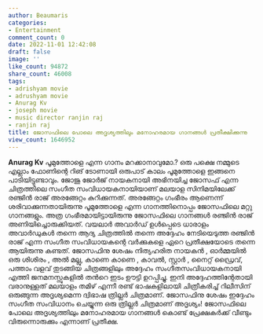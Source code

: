 ```yaml
---
author: Beaumaris
categories:
- Entertainment
comment_count: 0
date: 2022-11-01 12:42:08
draft: false
image: ''
like_count: 94872
share_count: 46008
tags:
- adrishyam movie
- adrushyam movie
- Anurag Kv
- joseph movie
- music director ranjin raj
- ranjin raj
title: ജോസഫിലെ പോലെ അദൃശ്യത്തിലും മനോഹരമായ ഗാനങ്ങൾ പ്രതീക്ഷിക്കുന്നു
view_count: 1646952
---
```


**Anurag Kv** പൂമുത്തോളെ എന്ന ഗാനം മറക്കാനാവുമോ.? ഒരു പക്ഷെ നമ്മുടെ എല്ലാം ഫോണിന്റെ റിങ് ടോണായി ഒരുപാട് കാലം പൂമുത്തോളെ ഇങ്ങനെ പാടിയിട്ടുണ്ടാവും. ജോജു ജോർജ് നായകനായി അഭിനയിച്ച ജോസഫ് എന്ന ചിത്രത്തിലെ സംഗീത സംവിധായകനായിയാണ് മലയാള സിനിമയിലേക്ക് രഞ്ജിൻ രാജ് അരങ്ങേറ്റം കുറിക്കുന്നത്. അരങ്ങേറ്റം ഗംഭീരം ആണെന്ന് ശരിവാക്കുന്നതായിരുന്നു പൂമുത്തോളെ എന്ന ഗാനത്തിനൊപ്പം ജോസഫിലെ മറ്റു ഗാനങ്ങളും. അത്ര ഗംഭീരമായിട്ടായിരുന്നു ജോസഫിലെ ഗാനങ്ങൾ രഞ്ജിൻ രാജ് അണിയിച്ചൊരുക്കിയത്. വയലാർ അവാർഡ് ഉൾപ്പെടെ ധാരാളം അവാർഡുകൾ തന്നെ ആദ്യ ചിത്രത്തിൽ തന്നെ അദ്ദേഹം നേടിയെടുത്ത രഞ്ജിൻ രാജ് എന്ന സംഗീത സംവിധായകന്റെ വർക്കുകളെ ഏറെ പ്രതീക്ഷയോടെ തന്നെ ആയിരുന്നു കണ്ടത്. ജോസഫിനു ശേഷം നിത്യഹരിത നായകൻ , ഓർമ്മയിൽ ഒരു ശിശിരം , അൽ മല്ലു, കാണെ കാണെ , കാവൽ, സ്റ്റാർ , നൈറ്റ് ഡ്രൈവ്, പത്താം വളവ് തുടങ്ങിയ ചിത്രങ്ങളിലും അദ്ദേഹം സംഗീതസംവിധായകനായി എത്തി ജനമനസ്സുകളിൽ തൻറെ ഇടം ഊട്ടി ഉറപ്പിച്ചു. ഇനി അദ്ദേഹത്തിന്റേതായി വരാനുള്ളത് മലയാളം തമിഴ് എന്നീ രണ്ട് ഭാഷകളിലായി ചിത്രീകരിച്ച് റിലീസിന് ഒരുങ്ങുന്ന അദൃശ്യമെന്ന ദ്വിഭാഷ ത്രില്ലർ ചിത്രമാണ്. ജോസഫിനു ശേഷം ഇദ്ദേഹം സംഗീത സംവിധാനം ചെയ്യുന്ന ഒരു ത്രില്ലർ ചിത്രമാണ് അദൃശ്യം! ജോസഫിലെ പോലെ അദൃശ്യത്തിലും മനോഹരമായ ഗാനങ്ങൾ കൊണ്ട് പ്രേക്ഷകർക്ക് വീണ്ടും വിരുന്നൊരുക്കും എന്നാണ് പ്രതീക്ഷ.